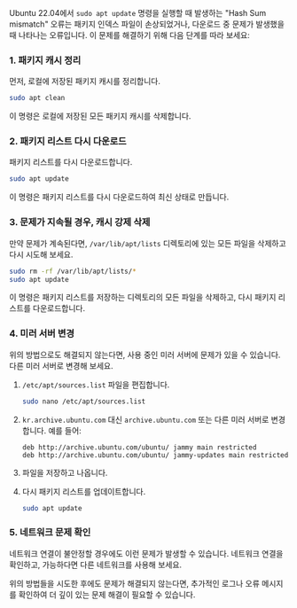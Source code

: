 Ubuntu 22.04에서 `sudo apt update` 명령을 실행할 때 발생하는 "Hash Sum mismatch" 오류는 패키지 인덱스 파일이 손상되었거나, 다운로드 중 문제가 발생했을 때 나타나는 오류입니다. 이 문제를 해결하기 위해 다음 단계를 따라 보세요:

### 1. 패키지 캐시 정리
먼저, 로컬에 저장된 패키지 캐시를 정리합니다.

```bash
sudo apt clean
```

이 명령은 로컬에 저장된 모든 패키지 캐시를 삭제합니다.

### 2. 패키지 리스트 다시 다운로드
패키지 리스트를 다시 다운로드합니다.

```bash
sudo apt update
```

이 명령은 패키지 리스트를 다시 다운로드하여 최신 상태로 만듭니다.

### 3. 문제가 지속될 경우, 캐시 강제 삭제
만약 문제가 계속된다면, `/var/lib/apt/lists` 디렉토리에 있는 모든 파일을 삭제하고 다시 시도해 보세요.

```bash
sudo rm -rf /var/lib/apt/lists/*
sudo apt update
```

이 명령은 패키지 리스트를 저장하는 디렉토리의 모든 파일을 삭제하고, 다시 패키지 리스트를 다운로드합니다.

### 4. 미러 서버 변경
위의 방법으로도 해결되지 않는다면, 사용 중인 미러 서버에 문제가 있을 수 있습니다. 다른 미러 서버로 변경해 보세요.

1. `/etc/apt/sources.list` 파일을 편집합니다.

   ```bash
   sudo nano /etc/apt/sources.list
   ```

2. `kr.archive.ubuntu.com` 대신 `archive.ubuntu.com` 또는 다른 미러 서버로 변경합니다. 예를 들어:

   ```plaintext
   deb http://archive.ubuntu.com/ubuntu/ jammy main restricted
   deb http://archive.ubuntu.com/ubuntu/ jammy-updates main restricted
   ```

3. 파일을 저장하고 나옵니다.

4. 다시 패키지 리스트를 업데이트합니다.

   ```bash
   sudo apt update
   ```

### 5. 네트워크 문제 확인
네트워크 연결이 불안정할 경우에도 이런 문제가 발생할 수 있습니다. 네트워크 연결을 확인하고, 가능하다면 다른 네트워크를 사용해 보세요.

위의 방법들을 시도한 후에도 문제가 해결되지 않는다면, 추가적인 로그나 오류 메시지를 확인하여 더 깊이 있는 문제 해결이 필요할 수 있습니다.